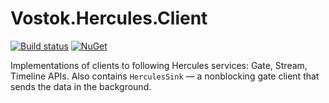 # Vostok.Hercules.Client

[![Build status](https://ci.appveyor.com/api/projects/status/github/vostok/hercules.client?svg=true&branch=master)](https://ci.appveyor.com/project/vostok/hercules.client/branch/master)
[![NuGet](https://img.shields.io/nuget/v/Vostok.Hercules.Client.svg)](https://www.nuget.org/packages/Vostok.Hercules.Client)

Implementations of clients to following Hercules services: Gate, Stream, Timeline APIs. Also contains `HerculesSink` — a nonblocking gate client that sends the data in the background.
